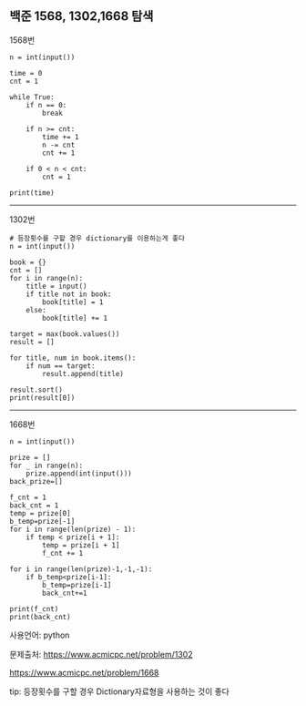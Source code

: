 ## 백준 1568, 1302,1668 탐색

1568번

```
n = int(input())

time = 0
cnt = 1

while True:
    if n == 0:
        break

    if n >= cnt:
        time += 1
        n -= cnt
        cnt += 1

    if 0 < n < cnt:
        cnt = 1

print(time)
```

___

1302번

```
# 등장횟수를 구할 경우 dictionary를 이용하는게 좋다
n = int(input())

book = {}
cnt = []
for i in range(n):
    title = input()
    if title not in book:
        book[title] = 1
    else:
        book[title] += 1

target = max(book.values())
result = []

for title, num in book.items():
    if num == target:
        result.append(title)

result.sort()
print(result[0])
```

___

1668번

```
n = int(input())

prize = []
for _ in range(n):
    prize.append(int(input()))
back_prize=[]

f_cnt = 1
back_cnt = 1
temp = prize[0]
b_temp=prize[-1]
for i in range(len(prize) - 1):
    if temp < prize[i + 1]:
        temp = prize[i + 1]
        f_cnt += 1

for i in range(len(prize)-1,-1,-1):
    if b_temp<prize[i-1]:
        b_temp=prize[i-1]
        back_cnt+=1

print(f_cnt)
print(back_cnt)
```

사용언어: python

문제출처: https://www.acmicpc.net/problem/1302

https://www.acmicpc.net/problem/1668



tip: 등장횟수를 구할 경우 Dictionary자료형을 사용하는 것이 좋다 